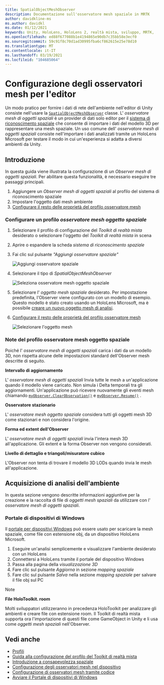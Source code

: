 ```yaml
---
title: SpatialObjectMeshObserver
description: Documentazione sull'osservatore mesh spaziale in MRTK
author: davidkline-ms
ms.author: davidkl
ms.date: 01/12/2021
keywords: Unity, HoloLens, HoloLens 2, realtà mista, sviluppo, MRTK,
ms.openlocfilehash: ed88f677088b1e4194865e90db7c35bb58e3ecf0
ms.sourcegitcommit: 59c91f8c70d1ad30995fba6cf862615e25e78d10
ms.translationtype: MT
ms.contentlocale: it-IT
ms.lasthandoff: 03/19/2021
ms.locfileid: "104685064"
---
```

# <a name="configuring-mesh-observers-for-the-editor"></a>Configurazione degli osservatori mesh per l'editor

Un modo pratico per fornire i dati di rete dell'ambiente nell'editor di Unity consiste nell'usare la [`SpatialObjectMeshObserver`](xref:Microsoft.MixedReality.Toolkit.SpatialObjectMeshObserver.SpatialObjectMeshObserver) classe. L' *osservatore mesh di oggetti spaziali* è un provider di dati solo editor per il [sistema di riconoscimento spaziale](spatial-awareness-getting-started.md) che consente di importare i dati del modello 3D per rappresentare una mesh spaziale. Un uso comune dell' *osservatore mesh di oggetti spaziali* consiste nell'importare i dati analizzati tramite un HoloLens Microsoft per testare il modo in cui un'esperienza si adatta a diversi ambienti da Unity.

## <a name="getting-started"></a>Introduzione

In questa guida viene illustrata la configurazione di un *Observer mesh di oggetti spaziali*. Per abilitare questa funzionalità, è necessario eseguire tre passaggi principali.

1. Aggiungere un *Observer mesh di oggetti spaziali* al profilo del sistema di riconoscimento spaziale
1. Impostare l'oggetto dati mesh ambiente
1. [Configurare il resto delle proprietà del profilo osservatore mesh](configuring-spatial-awareness-mesh-observer.md)

### <a name="set-up-a-spatial-object-mesh-observer-profile"></a>Configurare un profilo *osservatore mesh oggetto spaziale*

1. Selezionare il profilo di configurazione del *Toolkit di realtà mista* desiderato o selezionare l'oggetto del *Toolkit di realtà mista* in scena
1. Aprire o espandere la scheda *sistema di riconoscimento spaziale*
1. Fai clic sul pulsante *"Aggiungi osservatore spaziale"*

    ![Aggiungi osservatore spaziale](../images/spatial-awareness/AddObserver.png)

1. Selezionare il tipo di *SpatialObjectMeshObserver*

    ![Seleziona osservatore mesh oggetto spaziale](../images/spatial-awareness/SelectObjectObserver.png)

1. Selezionare l' *oggetto mesh spaziale* desiderato. Per impostazione predefinita, l'Observer viene configurato con un modello di esempio. Questo modello è stato creato usando un HoloLens Microsoft, ma è possibile [creare un nuovo oggetto mesh di analisi](#acquiring-environment-scans).
1. [Configurare il resto delle proprietà del profilo osservatore mesh](configuring-spatial-awareness-mesh-observer.md)

    ![Selezionare l'oggetto mesh](../images/spatial-awareness/ObjectObserverProfile.png)

### <a name="spatial-object-mesh-observer-profile-notes"></a>Note del profilo osservatore mesh oggetto spaziale

Poiché l' *osservatore mesh di oggetti spaziali* carica i dati da un modello 3D, non rispetta alcune delle impostazioni standard dell'Observer mesh descritte di seguito.

**Intervallo di aggiornamento**

L'  *osservatore mesh di oggetti spaziali* Invia tutte le mesh a un'applicazione quando il modello viene caricato. Non simula i Delta temporali tra gli aggiornamenti. Un'applicazione può ricevere nuovamente gli eventi mesh chiamando [`myObserver.ClearObservation()`](xref:Microsoft.MixedReality.Toolkit.SpatialAwareness.IMixedRealitySpatialAwarenessObserver.ClearObservations) e [`myObserver.Resume()`](xref:Microsoft.MixedReality.Toolkit.SpatialAwareness.IMixedRealitySpatialAwarenessObserver.Resume) .

**Osservatore stazionario**

L' *osservatore mesh oggetto spaziale* considera tutti gli oggetti mesh 3D come stazionari e non considera l'origine.

**Forma ed extent dell'Observer**

L'  *osservatore mesh di oggetti spaziali* invia l'intera mesh 3D all'applicazione. Gli extent e la forma Observer non vengono considerati.

**Livello di dettaglio e triangoli/misuratore cubico**

L'Observer non tenta di trovare il modello 3D LODs quando invia le mesh all'applicazione.

## <a name="acquiring-environment-scans"></a>Acquisizione di analisi dell'ambiente

In questa sezione vengono descritte informazioni aggiuntive per la creazione e la raccolta di file di *oggetti mesh spaziali* da utilizzare con l' *osservatore mesh di oggetti spaziali*.

### <a name="windows-device-portal"></a>Portale di dispositivi di Windows

Il [portale per dispositivi Windows](https://docs.microsoft.com/windows/mixed-reality/using-the-windows-device-portal) può essere usato per scaricare la mesh spaziale, come file con estensione obj, da un dispositivo HoloLens Microsoft.

1. Eseguire un'analisi semplicemente e visualizzare l'ambiente desiderato con un HoloLens
1. Connettersi a HoloLens tramite il portale del dispositivo Windows
1. Passa alla pagina della *visualizzazione 3D*
1. Fare clic sul pulsante *Aggiorna* in sezione *mapping spaziale*
1. Fare clic sul pulsante *Salva* nella sezione *mapping spaziale* per salvare il file obj sul PC

> [!NOTE]
> **File HoloToolkit. room**
>
> Molti sviluppatori utilizzeranno in precedenza HoloToolkit per analizzare gli ambienti e creare file con estensione room. Il Toolkit di realtà mista supporta ora l'importazione di questi file come GameObject in Unity e li usa come *oggetti mesh spaziali* nell'Observer.

## <a name="see-also"></a>Vedi anche

- [Profili](../profiles/profiles.md)
- [Guida alla configurazione del profilo del Toolkit di realtà mista](../../configuration/mixed-reality-configuration-guide.md)
- [Introduzione a consapevolezza spaziale](spatial-awareness-getting-started.md)
- [Configurazione degli osservatori mesh nel dispositivo](configuring-spatial-awareness-mesh-observer.md)
- [Configurazione di osservatori mesh tramite codice](usage-guide.md)
- [Avviare il Portale di dispositivi di Windows](https://docs.microsoft.com/windows/mixed-reality/using-the-windows-device-portal)
